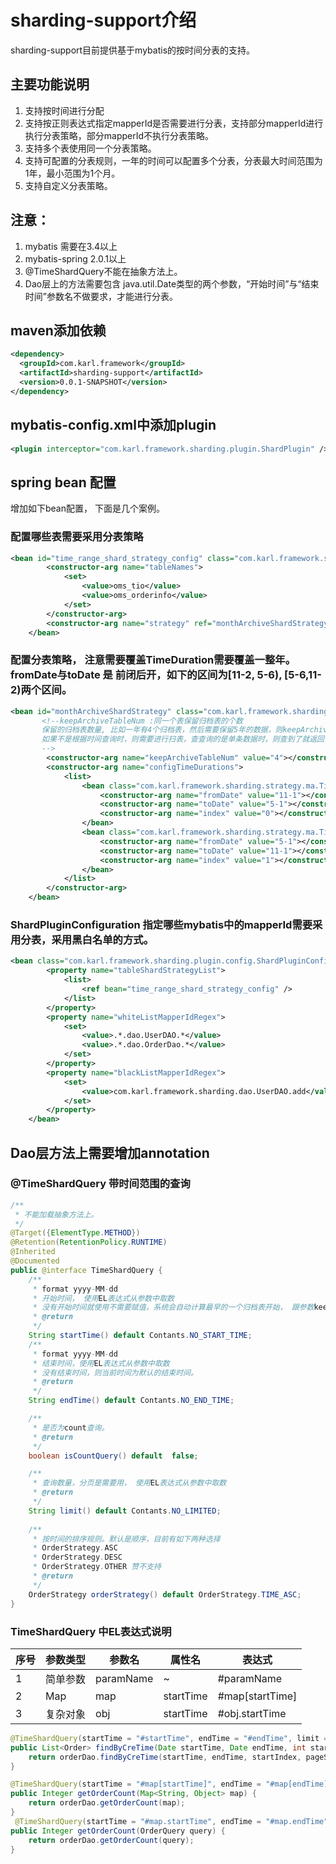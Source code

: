 # sharding-support介绍
sharding-support目前提供基于mybatis的按时间分表的支持。

## 主要功能说明
1. 支持按时间进行分配
2. 支持按正则表达式指定mapperId是否需要进行分表，支持部分mapperId进行执行分表策略，部分mapperId不执行分表策略。
3. 支持多个表使用同一个分表策略。
4. 支持可配置的分表规则，一年的时间可以配置多个分表，分表最大时间范围为1年，最小范围为1个月。
5. 支持自定义分表策略。

## 注意：
1. mybatis 需要在3.4以上
2. mybatis-spring 2.0.1以上
3. @TimeShardQuery不能在抽象方法上。
4. Dao层上的方法需要包含 java.util.Date类型的两个参数，“开始时间”与“结束时间”参数名不做要求，才能进行分表。

## maven添加依赖
```xml
<dependency>
  <groupId>com.karl.framework</groupId>
  <artifactId>sharding-support</artifactId>
  <version>0.0.1-SNAPSHOT</version>
</dependency>
```

## mybatis-config.xml中添加plugin
```xml
<plugin interceptor="com.karl.framework.sharding.plugin.ShardPlugin" />
```

## spring bean 配置
增加如下bean配置， 下面是几个案例。

### 配置哪些表需要采用分表策略
```xml
<bean id="time_range_shard_strategy_config" class="com.karl.framework.sharding.plugin.config.TableShardStrategyConfig">
        <constructor-arg name="tableNames">
            <set>
                <value>oms_tio</value>
                <value>oms_orderinfo</value>
            </set>
        </constructor-arg>
        <constructor-arg name="strategy" ref="monthArchiveShardStrategy" />
    </bean>

```
### 配置分表策略， 注意需要覆盖TimeDuration需要覆盖一整年。fromDate与toDate 是 前闭后开，如下的区间为[11-2, 5-6), [5-6,11-2)两个区间。
```xml
<bean id="monthArchiveShardStrategy" class="com.karl.framework.sharding.strategy.ma.MonthArchiveShardStrategy" >
       <!--keepArchiveTableNum :同一个表保留归档表的个数
       保留的归档表数量, 比如一年有4个归档表，然后需要保留5年的数据，则keepArchiveTableNum 应该设置为5*4=20;
       如果不是根据时间查询时，则需要进行扫表，查查询的是单条数据时，则查到了就返回，如果查询是集合，则需要查询所有的归档表，每个归档表都需要查询一次。
       -->
        <constructor-arg name="keepArchiveTableNum" value="4"></constructor-arg>
        <constructor-arg name="configTimeDurations">
            <list>
                <bean class="com.karl.framework.sharding.strategy.ma.TimeDuration">
                    <constructor-arg name="fromDate" value="11-1"></constructor-arg>
                    <constructor-arg name="toDate" value="5-1"></constructor-arg>
                    <constructor-arg name="index" value="0"></constructor-arg>
                </bean>
                <bean class="com.karl.framework.sharding.strategy.ma.TimeDuration">
                    <constructor-arg name="fromDate" value="5-1"></constructor-arg>
                    <constructor-arg name="toDate" value="11-1"></constructor-arg>
                    <constructor-arg name="index" value="1"></constructor-arg>
                </bean>
            </list>
        </constructor-arg>
    </bean>
```
### ShardPluginConfiguration 指定哪些mybatis中的mapperId需要采用分表，采用黑白名单的方式。
```xml
<bean class="com.karl.framework.sharding.plugin.config.ShardPluginConfiguration" >
        <property name="tableShardStrategyList">
            <list>
                <ref bean="time_range_shard_strategy_config" />
            </list>
        </property>
        <property name="whiteListMapperIdRegex">
            <set>
                <value>.*.dao.UserDAO.*</value>
                <value>.*.dao.OrderDao.*</value>
            </set>
        </property>
        <property name="blackListMapperIdRegex">
            <set>
                <value>com.karl.framework.sharding.dao.UserDAO.add</value>
            </set>
        </property>
    </bean>
```
## Dao层方法上需要增加annotation   
### @TimeShardQuery 带时间范围的查询
```java
/**
 * 不能加载抽象方法上。
 */
@Target({ElementType.METHOD})
@Retention(RetentionPolicy.RUNTIME)
@Inherited
@Documented
public @interface TimeShardQuery {
    /**
     * format yyyy-MM-dd
     * 开始时间， 使用EL表达式从参数中取数
     * 没有开始时间就使用不需要赋值，系统会自动计算最早的一个归档表开始， 跟参数keepArchiveTableNum相关。
     * @return
     */
    String startTime() default Contants.NO_START_TIME;
    /**
     * format yyyy-MM-dd
     * 结束时间，使用EL表达式从参数中取数
     * 没有结束时间，则当前时间为默认的结束时间。
     * @return
     */
    String endTime() default Contants.NO_END_TIME;

    /**
     * 是否为count查询。
     * @return
     */
    boolean isCountQuery() default  false;

    /**
     * 查询数量，分页是需要用， 使用EL表达式从参数中取数
     * @return
     */
    String limit() default Contants.NO_LIMITED;
    
    /**
     * 按时间的排序规则。默认是顺序，目前有如下两种选择
     * OrderStrategy.ASC
     * OrderStrategy.DESC
     * OrderStrategy.OTHER 赞不支持
     * @return
     */
    OrderStrategy orderStrategy() default OrderStrategy.TIME_ASC;
}
```

### TimeShardQuery 中EL表达式说明
| 序号 | 参数类型 | 参数名 |属性名|表达式|
| ------ | ------ | ------ |------ |------ |
| 1 | 简单参数 | paramName |~|#paramName|
| 2 | Map | map |startTime|#map[startTime]|
| 3 | 复杂对象 | obj |startTime|#obj.startTime|

```java
@TimeShardQuery(startTime = "#startTime", endTime = "#endTime", limit = "#pageSize")
public List<Order> findByCreTime(Date startTime, Date endTime, int startIndex, int pageSize) {
    return orderDao.findByCreTime(startTime, endTime, startIndex, pageSize);
}

@TimeShardQuery(startTime = "#map[startTime]", endTime = "#map[endTime]", isCountQuery = true)
public Integer getOrderCount(Map<String, Object> map) {
    return orderDao.getOrderCount(map);
}
 @TimeShardQuery(startTime = "#map.startTime", endTime = "#map.endTime", isCountQuery = true)
public Integer getOrderCount(OrderQuery query) {
    return orderDao.getOrderCount(query);
}
```